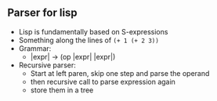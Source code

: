 ## Parser for lisp

- Lisp is fundamentally based on S-expressions
- Something along the lines of `(+ 1 (+ 2 3))`
- Grammar: 
    - |expr| -> (op |expr| |expr|)
- Recursive parser:
    - Start at left paren, skip one step and parse the operand  
    - then recursive call to parse expression again
    - store them in a tree

